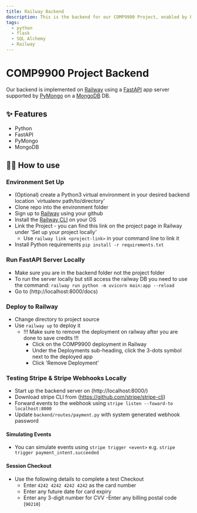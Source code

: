 ```yaml
---
title: Railway Backend
description: This is the backend for our COMP9900 Project, enabled by Flask and Railway
tags:
  - python
  - flask
  - SQL Alchemy 
  - Railway
---
```


# COMP9900 Project Backend

Our backend is implemented on [Railway](https://railway.app) using a [FastAPI](https://fastapi.tiangolo.com/) app server supported by [PyMongo](https://pymongo.readthedocs.io/en/stable/) on a [MongoDB](https://www.mongodb.com/) DB. 

## ✨ Features

- Python
- FastAPI
- PyMongo
- MongoDB

## 💁‍♀️ How to use
### Environment Set Up
- (Optional) create a Python3 virtual environment in your desired backend location `virtualenv path/to/directory'
- Clone repo into the environment folder
- Sign up to [Railway](https://railway.app) using your github 
- Install the [Railway CLI](https://docs.railway.app/develop/cli) on your OS
- Link the Project - you can find this link on the project page in Railway under 'Set up your project locally'
    - Use `railway link <project-link>` in your command line to link it 
- Install Python requirements `pip install -r requirements.txt`

### Run FastAPI Server Locally 
- Make sure you are in the  backend folder not the project folder
- To run the server locally but still access the railway DB you need to use the command: `railway run python -m uvicorn main:app --reload`
- Go to (http://localhost:8000/docs)

### Deploy to Railway
- Change directory to project source
- Use `railway up` to deploy it
    - !!! Make sure to remove the deployment on railway after you are done to save credits !!! 
        - Click on the COMP9900 deployment in Railway 
        - Under the Deployments sub-heading, click the 3-dots symbol next to the deployed app 
        - Click 'Remove Deployment' 

### Testing Stripe & Stripe Webhooks Locally
- Start up the backend server on (http://localhost:8000/)
- Download stripe CLI from (https://github.com/stripe/stripe-cli)
- Forward events to the webhook using `stripe listen --foward-to localhost:8000`
- Update `backend/routes/payment.py` with system generated webhook password 

#### Simulating Events
- You can simulate events using `stripe trigger <event>` e.g. `stripe trigger payment_intent.succeeded`
    
#### Session Checkout 
- Use the following details to complete a test Checkout 
  - Enter `4242 4242 4242 4242` as the card number
  - Enter any future date for card expiry
  - Enter any 3-digit number for CVV
   -Enter any billing postal code (`90210`)